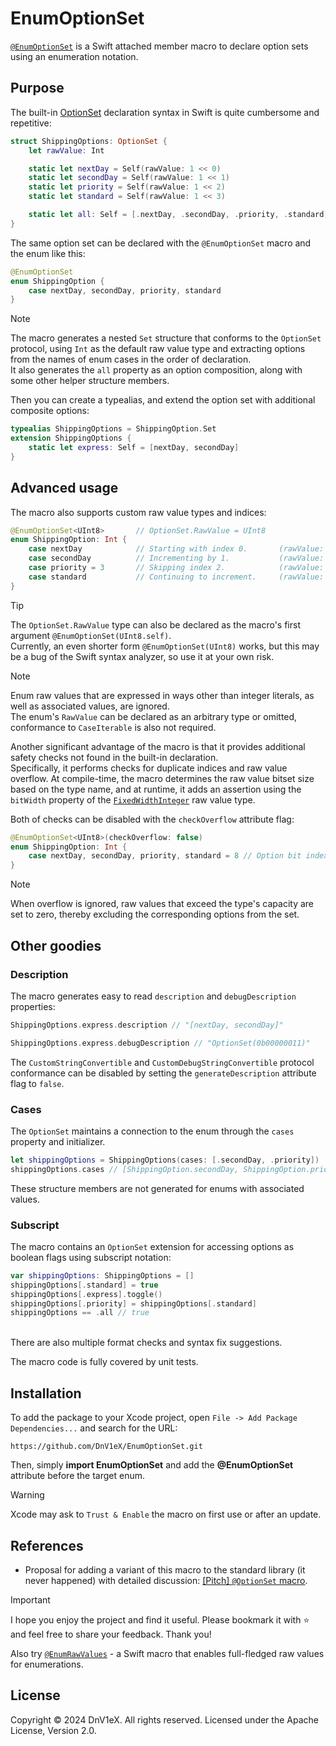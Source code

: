 # EnumOptionSet
[`@EnumOptionSet`](https://github.com/DnV1eX/EnumOptionSet) is a Swift attached member macro to declare option sets using an enumeration notation.

## Purpose
The built-in [OptionSet](https://developer.apple.com/documentation/swift/optionset#overview) declaration syntax in Swift is quite cumbersome and repetitive:
```Swift
struct ShippingOptions: OptionSet {
    let rawValue: Int

    static let nextDay = Self(rawValue: 1 << 0)
    static let secondDay = Self(rawValue: 1 << 1)
    static let priority = Self(rawValue: 1 << 2)
    static let standard = Self(rawValue: 1 << 3)

    static let all: Self = [.nextDay, .secondDay, .priority, .standard]
}
```
The same option set can be declared with the `@EnumOptionSet` macro and the enum like this:
```Swift
@EnumOptionSet
enum ShippingOption {
    case nextDay, secondDay, priority, standard
}
```
> [!NOTE]
> The macro generates a nested `Set` structure that conforms to the `OptionSet` protocol, using `Int` as the default raw value type and extracting options from the names of enum cases in the order of declaration.\
> It also generates the `all` property as an option composition, along with some other helper structure members.

Then you can create a typealias, and extend the option set with additional composite options:
```Swift
typealias ShippingOptions = ShippingOption.Set
extension ShippingOptions {
    static let express: Self = [nextDay, secondDay]
}
```

## Advanced usage
The macro also supports custom raw value types and indices:
```Swift
@EnumOptionSet<UInt8>       // OptionSet.RawValue = UInt8
enum ShippingOption: Int {
    case nextDay            // Starting with index 0.       (rawValue: 1 << 0)
    case secondDay          // Incrementing by 1.           (rawValue: 1 << 1)
    case priority = 3       // Skipping index 2.            (rawValue: 1 << 3)
    case standard           // Continuing to increment.     (rawValue: 1 << 4)
}
```
> [!TIP]
> The `OptionSet.RawValue` type can also be declared as the macro's first argument `@EnumOptionSet(UInt8.self)`.\
> Currently, an even shorter form `@EnumOptionSet(UInt8)` works, but this may be a bug of the Swift syntax analyzer, so use it at your own risk.

> [!NOTE]
> Enum raw values that are expressed in ways other than integer literals, as well as associated values, are ignored.\
> The enum's `RawValue` can be declared as an arbitrary type or omitted, conformance to `CaseIterable` is also not required.

Another significant advantage of the macro is that it provides additional safety checks not found in the built-in declaration.\
Specifically, it performs checks for duplicate indices and raw value overflow. At compile-time, the macro determines the raw value bitset size based on the type name, and at runtime, it adds an assertion using the `bitWidth` property of the [`FixedWidthInteger`](https://developer.apple.com/documentation/swift/fixedwidthinteger) raw value type.

Both of checks can be disabled with the `checkOverflow` attribute flag:
```Swift
@EnumOptionSet<UInt8>(checkOverflow: false)
enum ShippingOption: Int {
    case nextDay, secondDay, priority, standard = 8 // Option bit index 8 is out of range for 'UInt8'.
}
```
> [!NOTE]
> When overflow is ignored, raw values that exceed the type's capacity are set to zero, thereby excluding the corresponding options from the set.

## Other goodies
### Description
The macro generates easy to read `description` and `debugDescription` properties:
```Swift
ShippingOptions.express.description // "[nextDay, secondDay]"

ShippingOptions.express.debugDescription // "OptionSet(0b00000011)"
```
The `CustomStringConvertible` and `CustomDebugStringConvertible` protocol conformance can be disabled by setting the `generateDescription` attribute flag to `false`.

### Cases
The `OptionSet` maintains a connection to the enum through the `cases` property and initializer.
```Swift
let shippingOptions = ShippingOptions(cases: [.secondDay, .priority])
shippingOptions.cases // [ShippingOption.secondDay, ShippingOption.priority]
```
These structure members are not generated for enums with associated values.

### Subscript
The macro contains an `OptionSet` extension for accessing options as boolean flags using subscript notation:
```Swift
var shippingOptions: ShippingOptions = []
shippingOptions[.standard] = true
shippingOptions[.express].toggle()
shippingOptions[.priority] = shippingOptions[.standard]
shippingOptions == .all // true
```
\
There are also multiple format checks and syntax fix suggestions.

The macro code is fully covered by unit tests.

## Installation
To add the package to your Xcode project, open `File -> Add Package Dependencies...` and search for the URL:
```
https://github.com/DnV1eX/EnumOptionSet.git
```
Then, simply **import EnumOptionSet** and add the **@EnumOptionSet** attribute before the target enum.
> [!WARNING]
> Xcode may ask to `Trust & Enable` the macro on first use or after an update.

## References
- Proposal for adding a variant of this macro to the standard library (it never happened) with detailed discussion: [[Pitch] `@OptionSet` macro](https://forums.swift.org/t/pitch-optionset-macro/63547).

> [!IMPORTANT]
> I hope you enjoy the project and find it useful. Please bookmark it with ⭐️ and feel free to share your feedback. Thank you!
> 
> Also try [`@EnumRawValues`](https://github.com/DnV1eX/EnumRawValues) - a Swift macro that enables full-fledged raw values for enumerations.

## License
Copyright © 2024 DnV1eX. All rights reserved. Licensed under the Apache License, Version 2.0.
